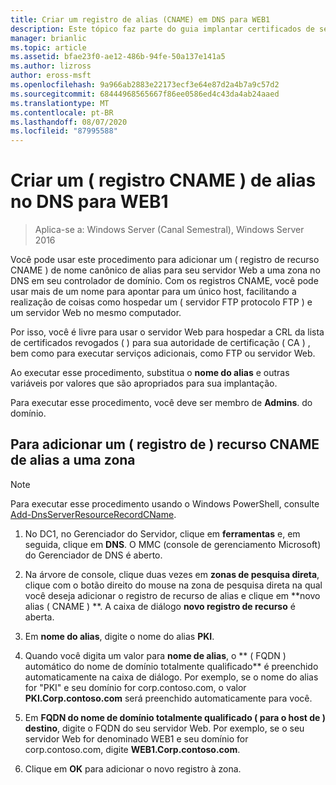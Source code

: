 ```yaml
---
title: Criar um registro de alias (CNAME) em DNS para WEB1
description: Este tópico faz parte do guia implantar certificados de servidor para implantações com e sem fio 802.1 X
manager: brianlic
ms.topic: article
ms.assetid: bfae23f0-ae12-486b-94fe-50a137e141a5
ms.author: lizross
author: eross-msft
ms.openlocfilehash: 9a966ab2883e22173ecf3e64e87d2a4b7a9c57d2
ms.sourcegitcommit: 68444968565667f86ee0586ed4c43da4ab24aaed
ms.translationtype: MT
ms.contentlocale: pt-BR
ms.lasthandoff: 08/07/2020
ms.locfileid: "87995588"
---
```

# <a name="create-an-alias-cname-record-in-dns-for-web1"></a>Criar um \( registro CNAME \) de alias no DNS para WEB1

>Aplica-se a: Windows Server (Canal Semestral), Windows Server 2016

Você pode usar este procedimento para adicionar um \( registro de recurso CNAME \) de nome canônico de alias para seu servidor Web a uma zona no DNS em seu controlador de domínio. Com os registros CNAME, você pode usar mais de um nome para apontar para um único host, facilitando a realização de coisas como hospedar um \( servidor FTP protocolo FTP \) e um servidor Web no mesmo computador.

Por isso, você é livre para usar o servidor Web para hospedar a CRL da lista de certificados revogados \( \) para sua autoridade de certificação \( CA \) , bem como para executar serviços adicionais, como FTP ou servidor Web.

Ao executar esse procedimento, substitua o **nome do alias** e outras variáveis por valores que são apropriados para sua implantação.

Para executar esse procedimento, você deve ser membro de **Admins**. do domínio.

## <a name="to-add-an-alias-cname-resource-record-to-a-zone"></a>Para adicionar um \( registro de \) recurso CNAME de alias a uma zona

>[!NOTE]
>Para executar esse procedimento usando o Windows PowerShell, consulte [Add-DnsServerResourceRecordCName](/powershell/module/dnsserver/add-dnsserverresourcerecordcname?view=winserver2012r2-ps).

1.  No DC1, no Gerenciador do Servidor, clique em **ferramentas** e, em seguida, clique em **DNS**. O MMC (console de gerenciamento Microsoft) do Gerenciador de DNS é aberto.

2.  Na árvore de console, clique duas vezes em **zonas de pesquisa direta**, clique com o botão direito do mouse na zona de pesquisa direta na qual você deseja adicionar o registro de recurso de alias e clique em **novo alias \( CNAME \) **. A caixa de diálogo **novo registro de recurso** é aberta.

3.  Em **nome do alias**, digite o nome do alias **PKI**.

4.  Quando você digita um valor para **nome de alias**, o ** \( FQDN \) automático do nome de domínio totalmente qualificado** é preenchido automaticamente na caixa de diálogo. Por exemplo, se o nome do alias for "PKI" e seu domínio for corp.contoso.com, o valor **PKI.Corp.contoso.com** será preenchido automaticamente para você.

5.  Em **FQDN do nome de domínio totalmente qualificado \( para o host de \) destino**, digite o FQDN do seu servidor Web. Por exemplo, se o seu servidor Web for denominado WEB1 e seu domínio for corp.contoso.com, digite **WEB1.Corp.contoso.com**.

6.  Clique em **OK** para adicionar o novo registro à zona.